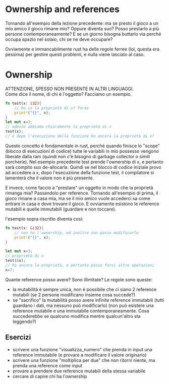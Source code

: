 # Ownership and references 
Tornando all'esempio della lezione precedente: ma se presto il gioco a un mio amico il gioco rimane mio? Oppure diventa suo? Posso prestarlo a più persone contemporaneamente? E se un giorno bisogna buttarlo via perché occupa spazio nel solaio, chi se ne deve occupare?

Ovviamente e immancabilmente rust ha delle regole ferree (lol, questa era pessima) per gestire questi problemi, e nulla viene lasciato al caso.

# Ownership 
<div class="warning">
ATTENZIONE, SPESSO NON PRESENTE IN ALTRI LINGUAGGI.
</div>
Come dice il nome, di chi è l'oggetto?
Facciamo un esempio.

```rust
fn test(x: i32){
    // ho io la proprietà di x? forse
    print!("{}", x);
}
let mut x=3;
// adesso abbiamo chiaramente la proprietà di x
test(x);
// e dopo l'esecuzione della funzione ho ancora la proprietà di x?
```

Questo concetto è fondamentale in rust, perché quando finisce lo "scope" (blocco di esecuzioni di codice) tutte le variabili in mio possesso vengono liberate dalla ram (quindi non c'è bisogno di garbage collector o simili porcherie).
Nel esempio precedente test prende l'ownership di x, e pertanto sarà compito suo de-allocarla. Quindi se nel blocco di codice iniziale provo ad accedere a x, dopo l'esecuzione della funzione test, il compilatore si lamenterà che il valore non è più presente.

E invece, come faccio a "prestare" un oggetto in modo che la proprietà rimanga mia? Passandolo per reference. Tornando all'esempio di prima, il gioco rimane a casa mia, ma se il mio amico vuole accederci sa come entrare in casa e dove trovare il gioco. E ovviamente esistono le reference mutabili e quelle immutabili (guardare e non toccare).

l'esempio sopra riscritto diventa così:
```rust
fn test(x: &i32){
    // non ho l'ownership, ed inoltre non posso modificarlo
    print!("{}", x);
}

let mut x=3;
// proprietà di x
test(&x);
// ho ancora la proprietà, e pertanto posso farci altre operazioni
x=7;
```

Quante reference posso avere? Sono illimitate?
Le regole sono queste: 
- la mutabilità è sempre unica, non è possibile che ci siano 2 reference mutabili (se 2 persone modificano insieme cosa succede?)
- se "sacrifico" la mutabilità posso avere infinite reference immutabili (tutti guardano i dati, ma nessuno può modificarlo)
    (non può esistere una reference mutabile e una immutabile contemporaneamente. Cosa succederebbe se qualcuno modifica mentre qualcun'altro sta leggendo?)

## Esercizi
- scrivere una funzione "visualizza_numero" che prenda in input una reference immutabile (e provare a modificare il valore originario)
- scrivere una funzione "moltiplica per due" che non ritorni niente, ma prenda una reference come input
- provare a prendere due reference mutabili della stessa variabile
- cercare di capire chi ha l'ownership
